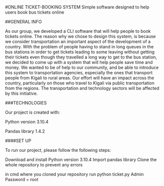 #ONLINE TICKET-BOOKING SYSTEM
Simple software designed to help users book bus tickets online

##GENERAL INFO

As our group, we developed a CLI software that will help people to book tickets online. The reason why we chose to design this system, is because we consider transportation an important aspect of the development of a country. With the problem of people having to stand in long queues in the bus stations in order to get tickets leading to some leaving without getting their tickets even though they travelled a long way to get to the bus station, we decided to come up with a system that will help people save time and money.  We wanted to be of help to our community, and be able to introduce this system to transportation agencies, especially the ones that transport people from Kigali to rural areas. Our effort will have an impact across the country, particularly on those who travel to Kigali via public transportation from the regions. The transportation and technology sectors will be affected by this initiative.

###TECHNOLOGIES

Our project is created with:

Python version 3.10.4

Pandas library  1.4.2

####SET UP

To run our project, please follow the following steps:

Download and install Python version 3.10.4
Import pandas library
Clone the whole repository to prevent any errors

in cmd where you cloned your repository run python ticket.py
Admin Password = root
